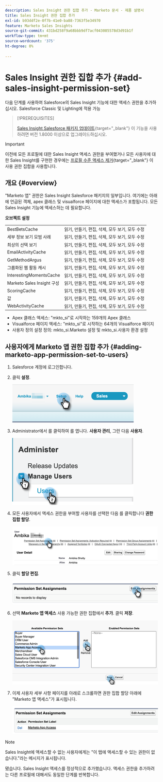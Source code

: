 ```yaml
---
description: Sales Insight 권한 집합 추가 - Marketo 문서 - 제품 설명서
title: Sales Insight 권한 집합 추가
exl-id: b93ddf2e-0f7b-41e0-ba88-7363f5e34970
feature: Marketo Sales Insights
source-git-commit: 431bd258f9a68bbb9df7acf043085578d3d91b1f
workflow-type: tm+mt
source-wordcount: '375'
ht-degree: 0%

---
```


# Sales Insight 권한 집합 추가 {#add-sales-insight-permission-set}

다음 단계를 사용하여 Salesforce의 Sales Insight 기능에 대한 액세스 권한을 추가하십시오. Salesforce Classic 및 Lighting에 적용 가능

>[!PREREQUISITES]
>
>[Sales Insight Salesforce 패키지 업데이트](/help/marketo/product-docs/marketo-sales-insight/msi-for-salesforce/upgrading/upgrading-your-msi-package.md){target="_blank"} 이 기능을 사용하려면 버전 1.8000 이상으로 업그레이드하십시오.

>[!IMPORTANT]
>
>이전에 모든 프로필에 대한 Sales Insight 액세스 권한을 부여했거나 모든 사용자에 대한 Sales Insight를 구현한 경우에는 [프로필 수준 액세스 제거](/help/marketo/product-docs/marketo-sales-insight/msi-for-salesforce/configuration/remove-sales-insight-access.md){target="_blank"} 이 사용 권한 집합을 사용합니다.

## 개요 {#overview}

&quot;Marketo 앱&quot; 권한은 Sales Insight Salesforce 패키지의 일부입니다. 여기에는 아래에 언급된 객체, apex 클래스 및 visualforce 페이지에 대한 액세스가 포함됩니다. 모든 Sales Insight 기능에 액세스하는 데 필요합니다.

**오브젝트 설정**

<table> 
 <tbody> 
 <tr> 
   <td>BestBetsCache</td> 
   <td>읽기, 만들기, 편집, 삭제, 모두 보기, 모두 수정</td> 
  </tr> 
  <tr> 
   <td>세부 정보 보기 모범 사례</td> 
   <td>읽기, 만들기, 편집, 삭제, 모두 보기, 모두 수정</td> 
  </tr> 
  <tr> 
   <td>최상의 선택 보기</td> 
   <td>읽기, 만들기, 편집, 삭제, 모두 보기, 모두 수정</td> 
  </tr> 
  <tr> 
   <td>EmailActivityCache</td> 
   <td>읽기, 만들기, 편집, 삭제, 모두 보기, 모두 수정</td> 
  </tr> 
  <tr> 
   <td>GetMethodArgus</td> 
   <td>읽기, 만들기, 편집, 삭제, 모두 보기, 모두 수정</td> 
  </tr> 
  <tr> 
   <td>그룹화된 웹 활동 캐시</td> 
   <td>읽기, 만들기, 편집, 삭제, 모두 보기, 모두 수정</td> 
  </tr> 
  <tr> 
   <td>InterestingMomentsCache</td> 
   <td>읽기, 만들기, 편집, 삭제, 모두 보기, 모두 수정</td> 
  </tr> 
  <tr> 
   <td>Marketo Sales Insight 구성</td> 
   <td>읽기, 만들기, 편집, 삭제, 모두 보기, 모두 수정</td> 
  </tr> 
  <tr> 
   <td>ScoringCache</td> 
   <td>읽기, 만들기, 편집, 삭제, 모두 보기, 모두 수정</td> 
  </tr> 
  <tr> 
   <td>값</td> 
   <td>읽기, 만들기, 편집, 삭제, 모두 보기, 모두 수정</td> 
  </tr> 
  <tr> 
   <td>WebActivityCache</td> 
   <td>읽기, 만들기, 편집, 삭제, 모두 보기, 모두 수정</td> 
  </tr> 
 </tbody> 
</table>

* Apex 클래스 액세스: &quot;mkto_si&quot;로 시작하는 159개의 Apex 클래스
* Visualforce 페이지 액세스: &quot;mkto_si&quot;로 시작하는 64개의 Visualforce 페이지
* 사용자 정의 설정 정의: mkto_si.Marketo 설정 및 mkto_si.사용자 환경 설정

## 사용자에게 Marketo 앱 권한 집합 추가 {#adding-marketo-app-permission-set-to-users}

1. Salesforce 계정에 로그인합니다.

1. 클릭 **설정**.

   ![](assets/add-sales-insight-permission-set-1.png)

1. Administrator에서 를 클릭하여 를 엽니다. **사용자 관리**, 그런 다음 **사용자**.

   ![](assets/add-sales-insight-permission-set-2.png)

1. 모든 사용자에서 액세스 권한을 부여할 사용자를 선택한 다음 를 클릭합니다 **권한 집합 할당**.

   ![](assets/add-sales-insight-permission-set-3.png)

1. 클릭 **할당 편집**.

   ![](assets/add-sales-insight-permission-set-4.png)

1. 선택 **Marketo 앱 액세스** 사용 가능한 권한 집합에서 **추가**. 클릭 **저장**.

   ![](assets/add-sales-insight-permission-set-5.png)

1. 이제 사용자 세부 사항 페이지를 아래로 스크롤하면 권한 집합 할당 아래에 &quot;Marketo 앱 액세스&quot;가 표시됩니다.

   ![](assets/add-sales-insight-permission-set-6.png)

>[!NOTE]
>
>Sales Insight에 액세스할 수 없는 사용자에게는 &quot;이 탭에 액세스할 수 있는 권한이 없습니다.&quot;라는 메시지가 표시됩니다.

됐습니다. Sales Insight 액세스를 정상적으로 추가했습니다. 액세스 권한을 추가하려는 다른 프로필에 대해서도 동일한 단계를 반복합니다.
